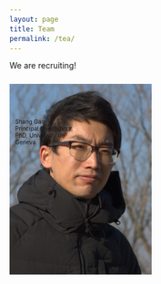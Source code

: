 ```yaml
---
layout: page
title: Team
permalink: /tea/
---
```


We are recruiting!

<!--- markdown image without alignment
![bio_ShG](/assets/images/bio_ShG.jpg)
-->

<!--- markdown image with alignment
<img align="left" width="150" height="200" src="/assets/images/bio_ShG.jpg">
-->

<style>

  .flex-container {
    display: flex;
    flex-flow: row wrap;  
    justify-content: left;  
    padding: 0;
    margin: 0;
    list-style: none;
  }

  .flex-item {
    display: inline-block;
    width: 250px;
    height: 100px;
    margin-top: 10px;
    justify-content: left;  
  }

/*  .container {
  display: flex;
  align-items: center;
  justify-content: center;
  }*/

  .image {
  width: auto;
  max-height:50%;
  }

  .text {
  font-size: 10px;
  padding-left: 10px;
  max-width:50%;
  }

</style>

<body>

<div class="flex-container">
  <div class="flex-item">
    <div class="image">
      <img src="/assets/images/bio_ShG.jpg">
    </div>
    <div class="text">
      <p>Shang Gao <br> Principal Investigator, <br> PhD, University de Geneva</p>
    </div>
  </div>
</div>
</body>




[jekyll-organization]: https://github.com/jekyll
